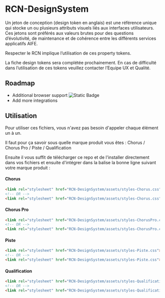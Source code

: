 # RCN-DesignSystem
 
Un jeton de conception (design token en anglais) est une référence unique qui stocke un ou plusieurs attributs visuels liés aux interfaces utilisateurs. Ces jetons sont préférés aux valeurs brutes pour des questions d’évolutivité, de maintenance et de cohérence entre les différents services applicatifs AIFE.

Respecter le RCN implique l’utilisation de ces property tokens.

La fiche design tokens sera complétée prochainement. En cas de difficulté dans l’utilisation de ces tokens veuillez contacter l’Equipe UX et Qualité.

## Roadmap

- Additional browser support ![Static Badge](https://img.shields.io/badge/Done-v0.1.0+-8acdb0.svg)
- Add more integrations


## Utilisation 

Pour utiliser ces fichiers, vous n'avez pas besoin d'appeler chaque élément un à un. 

Il faut pour ça savoir sous quelle marque produit vous êtes : Chorus / Chorus Pro / Piste / Qualification

Ensuite il vous suffit de télécharger ce repo et de l'installer directement dans vos fichiers et ensuite d'intégrer dans la balise <head> la bonne ligne suivant votre marque produit : 

#### Chorus

```html
<link rel="stylesheet" href="RCN-DesignSystem/assets/styles-Chorus.css"><!--CSS-->
<!-- OR -->
<link rel="stylesheet" href="RCN-DesignSystem/assets/styles-Chorus.css"><!--SCSS-->
```

#### Chorus Pro

```html
<link rel="stylesheet" href="RCN-DesignSystem/assets/styles-ChorusPro.css"><!--CSS-->
<!-- OR -->
<link rel="stylesheet" href="RCN-DesignSystem/assets/styles-ChorusPro.css"><!--SCSS-->
```

#### Piste

```html
<link rel="stylesheet" href="RCN-DesignSystem/assets/styles-Piste.css"><!--CSS-->
<!-- OR -->
<link rel="stylesheet" href="RCN-DesignSystem/assets/styles-Piste.css"><!--SCSS-->
```

#### Qualification

```html
<link rel="stylesheet" href="RCN-DesignSystem/assets/styles-Qualification.css"><!--CSS-->
<!-- OR -->
<link rel="stylesheet" href="RCN-DesignSystem/assets/styles-Qualification.css"><!--SCSS-->
```